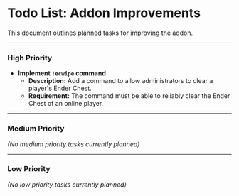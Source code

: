 # Todo List: Addon Improvements

This document outlines planned tasks for improving the addon.

---

### High Priority

- **Implement `!ecwipe` command**
  - **Description:** Add a command to allow administrators to clear a player's Ender Chest.
  - **Requirement:** The command must be able to reliably clear the Ender Chest of an online player.

---

### Medium Priority

*(No medium priority tasks currently planned)*

---

### Low Priority

*(No low priority tasks currently planned)*
